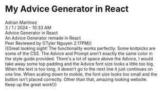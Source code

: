 # My Advice Generator in React

Adrian Martinez<br>
3 / 1 / 2024 - 10:33 AM<br>
Advice Generator in React<br>
An Advice Generator remade in React<br>
Peer Reviewed by ({Tyler Nguyen 2:17PM})<br>
({Great looking sight! The functionality works perfectly. Some knitpicks are some of the CSS. The Advice and Prompt aren't exactly the same color in the style guide provided. There's a lot of space above the Advice, I would take away some top padding and the Advice font size looks a little too big. When the text is too long, it doesn't go to the next line it just continues on one line. When scaling down to mobile, the font size looks too small and the button isn't placed correctly. Other than that, amazing looking website. Keep up the great work!})
